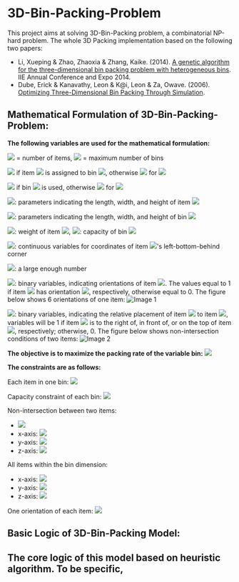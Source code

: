 # 3D-Bin-Packing-Problem
This project aims at solving 3D-Bin-Packing problem, a combinatorial NP-hard problem.
The whole 3D Packing implementation based on the following two papers:
- Li, Xueping & Zhao, Zhaoxia & Zhang, Kaike. (2014). [A genetic algorithm for the three-dimensional bin packing problem with heterogeneous bins](https://github.com/Janet-19/3d-bin-packing-problem/blob/master/Reference/3DBPP_ISERC_Final.revHEAD.pdf). IIE Annual Conference and Expo 2014. 
- Dube, Erick & Kanavathy, Leon & K@i, Leon & Za, Owave. (2006). [Optimizing Three-Dimensional Bin Packing Through Simulation](https://github.com/Janet-19/3d-bin-packing-problem/blob/master/Reference/erick_dube_507-034.pdf). 

Mathematical Formulation of 3D-Bin-Packing-Problem:
---------------------
**The following variables are used for the mathematical formulation:**

<img src="https://render.githubusercontent.com/render/math?math=n"> = number of items, 
<img src="https://render.githubusercontent.com/render/math?math=UB=n"> = maximum number of bins

<img src="https://render.githubusercontent.com/render/math?math=x_{ij} = 1"> if item <img src="https://render.githubusercontent.com/render/math?math=i"> is assigned to bin <img src="https://render.githubusercontent.com/render/math?math=j">, otherwise 
<img src="https://render.githubusercontent.com/render/math?math=x_{ij} = 0"> for 
<img src="https://render.githubusercontent.com/render/math?math=i = 0, ..., n-1, j = 0, ..., UB - 1">

<img src="https://render.githubusercontent.com/render/math?math=y_{j} = 1"> if bin <img src="https://render.githubusercontent.com/render/math?math=j"> is used, otherwise 
<img src="https://render.githubusercontent.com/render/math?math=y_{j} = 0"> for 
<img src="https://render.githubusercontent.com/render/math?math=j = 0, ..., UB - 1">

<img src="https://render.githubusercontent.com/render/math?math=(l_{i}, w_{i}, h_{i})">: parameters indicating the length, width, and height of item 
<img src="https://render.githubusercontent.com/render/math?math=i">

<img src="https://render.githubusercontent.com/render/math?math=(L_{j}, W_{j}, H_{j})">: parameters indicating the length, width, and height of bin 
<img src="https://render.githubusercontent.com/render/math?math=j">

<img src="https://render.githubusercontent.com/render/math?math=c_{i}">: weight of item <img src="https://render.githubusercontent.com/render/math?math=i">, 
<img src="https://render.githubusercontent.com/render/math?math=C_{j}">: capacity of bin <img src="https://render.githubusercontent.com/render/math?math=j">

<img src="https://render.githubusercontent.com/render/math?math=(x_{i}, y_{i}, z_{i})">: continuous variables for coordinates of item 
<img src="https://render.githubusercontent.com/render/math?math=i">'s left-bottom-behind corner

<img src="https://render.githubusercontent.com/render/math?math=M">: a large enough number

<img src="https://render.githubusercontent.com/render/math?math=o_{i1}, o_{i2}, o_{i3}, o_{i4}, o_{i5}, o_{i6}">: binary variables, indicating orientations of item 
<img src="https://render.githubusercontent.com/render/math?math=i">. The values equal to 1 if item <img src="https://render.githubusercontent.com/render/math?math=i"> has orientation <img src="https://render.githubusercontent.com/render/math?math=1, 2, 3, 4, 5, 6">, respectively, otherwise equal to 0. The figure below shows 6 orientations of one item:
![Image 1](https://github.com/Janet-19/3d-bin-packing-problem/blob/master/Reference/6%20ways%20of%20placing.jpg)

<img src="https://render.githubusercontent.com/render/math?math=a_{im}, b_{im}, c_{im}">: binary variables, indicating the relative placement of item 
<img src="https://render.githubusercontent.com/render/math?math=i"> to item <img src="https://render.githubusercontent.com/render/math?math=m">, variables will be 1 if item <img src="https://render.githubusercontent.com/render/math?math=i"> is to the right of, in front of, or on the top of item 
<img src="https://render.githubusercontent.com/render/math?math=m">, respectively; otherwise, 0. The figure below shows non-intersection conditions of two items:
![Image 2](https://github.com/Janet-19/3d-bin-packing-problem/blob/master/Reference/Non-intersection%20conditions.png)

**The objective is to maximize the packing rate of the variable bin:**
<img src="https://render.githubusercontent.com/render/math?math=\max \frac{\sum_{0}^{UB-1}(l_{i} \times w_{i} \times h_{i})x_{ij}}{(L_{j} \times W_{j} \times H_{j})}">

**The constraints are as follows:**

Each item in one bin: <img src="https://render.githubusercontent.com/render/math?math=\sum_{j=0}^{UB-1} x_{ij} = 1">

Capacity constraint of each bin: <img src="https://render.githubusercontent.com/render/math?math=\sum_{i=0}^{UB-1} c_{i} x_{ij} \leq C_{j} y_{j}"> 

Non-intersection between two items: 
- <img src="https://render.githubusercontent.com/render/math?math=a_{im} %2B a_{mi} %2B b_{im} %2B b_{mi} %2B c_{im} %2B c_{mi} \geq 1, i \neq m">
- x-axis: <img src="https://render.githubusercontent.com/render/math?math=x_{i} %2B w_i(o_{i1} %2B o_{i4}) %2B l_i(o_{i2} %2B o_{i5}) %2B h_i(o_{i3} %2B o_{i6}) \leq x_{m} %2B M(1-a_{im}), i \neq m">
- y-axis: <img src="https://render.githubusercontent.com/render/math?math=y_{i} %2B l_i(o_{i1} %2B o_{i6}) %2B w_i(o_{i2} %2B o_{i3}) %2B h_i(o_{i4} %2B o_{i5}) \leq y_{m} %2B M(1-b_{im}), i \neq m">
- z-axis: <img src="https://render.githubusercontent.com/render/math?math=z_{i} %2B h_i(o_{i1} %2B o_{i2}) %2B l_i(o_{i3} %2B o_{i4}) %2B w_i(o_{i5} %2B o_{i6}) \leq z_{m} %2B M(1-c_{im}), i \neq m">

All items within the bin dimension:
- x-axis: <img src="https://render.githubusercontent.com/render/math?math=(x_{i} %2B w_i(o_{i1} %2B o_{i4}) %2B l_i(o_{i2} %2B o_{i5}) %2B h_i(o_{i3} %2B o_{i6})) x_{ij} \leq L_{j}">
- y-axis: <img src="https://render.githubusercontent.com/render/math?math=(y_{i} %2B l_i(o_{i1} %2B o_{i6}) %2B w_i(o_{i2} %2B o_{i3}) %2B h_i(o_{i4} %2B o_{i5})) x_{ij} \leq W_{j}">
- z-axis: <img src="https://render.githubusercontent.com/render/math?math=(z_{i} %2B h_i(o_{i1} %2B o_{i2}) %2B l_i(o_{i3} %2B o_{i4}) %2B w_i(o_{i5} %2B o_{i6})) x_{ij} \leq H_{j}">

One orientation of each item: <img src="https://render.githubusercontent.com/render/math?math=o_{i1} %2B o_{i2} %2B o_{i3} %2B o_{i4} %2B o_{i5} %2B o_{i6} = 1">

Basic Logic of 3D-Bin-Packing Model:
---------------------
The core logic of this model based on heuristic algorithm. To be specific,
- 
